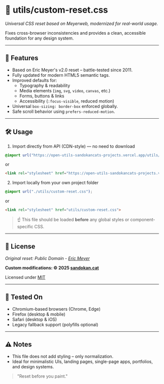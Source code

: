 # 🧼 utils/custom-reset.css

*Universal CSS reset based on Meyerweb, modernized for real-world usage.*

Fixes cross-browser inconsistencies and provides a clean, accessible foundation for any design system.

---

## 🧠 Features

- Based on Eric Meyer's v2.0 reset – battle-tested since 2011.
- Fully updated for modern HTML5 semantic tags.
- Improved defaults for:
  - Typography & readability
  - Media elements (`img`, `svg`, `video`, `canvas`, etc.)
  - Forms, buttons & links
  - Accessibility (`:focus-visible`, reduced motion)
- Universal `box-sizing: border-box` enforced globally.
- Safe scroll behavior using `prefers-reduced-motion`.

---

## 🛠️ Usage

1. Import directly from API (CDN-style) — no need to download

```css
@import url("https://open-utils-sandokancats-projects.vercel.app/utils/custom-reset.css");
```
or
```html
<link rel="stylesheet" href="https://open-utils-sandokancats-projects.vercel.app/utils/custom-reset.css">
```

2. Import locally from your own project folder

```css
@import url("./utils/custom-reset.css");
```
or
```html
<link rel="stylesheet" href="utils/custom-reset.css">
```

> ☝️ This file should be loaded **before** any global styles or component-specific CSS.

---

## 📝 License

*Original reset: Public Domain - [Eric Meyer](http://meyerweb.com/eric/tools/css/reset/)*

**Custom modifications: © 2025 [sandokan.cat](https://sandokancat.github.io/CV/)**

Licensed under [MIT](https://opensource.org/licenses/MIT)

---

## 🧪 Tested On

- Chromium-based browsers (Chrome, Edge)
- Firefox (desktop & mobile)
- Safari (desktop & iOS)
- Legacy fallback support (polyfills optional)

---

## ⚠️ Notes

- This file does not add styling – only normalization.
- Ideal for minimalistic UIs, landing pages, single-page apps, portfolios, and design systems.

> "Reset before you paint."
